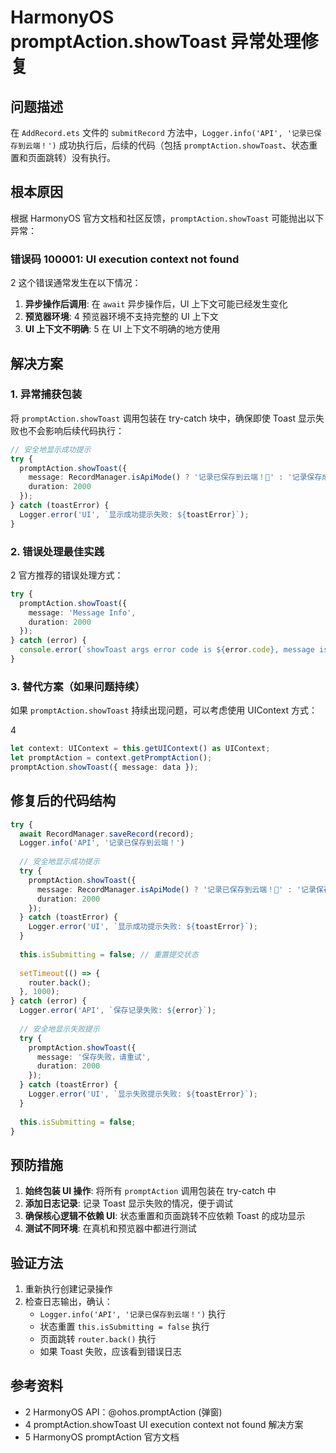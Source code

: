 # HarmonyOS promptAction.showToast 异常处理修复

## 问题描述

在 `AddRecord.ets` 文件的 `submitRecord` 方法中，`Logger.info('API', '记录已保存到云端！')` 成功执行后，后续的代码（包括 `promptAction.showToast`、状态重置和页面跳转）没有执行。

## 根本原因

根据 HarmonyOS 官方文档和社区反馈，`promptAction.showToast` 可能抛出以下异常：

### 错误码 100001: UI execution context not found

<mcreference link="https://ost.51cto.com/posts/22746" index="2">2</mcreference> 这个错误通常发生在以下情况：

1. **异步操作后调用**: 在 `await` 异步操作后，UI 上下文可能已经发生变化
2. **预览器环境**: <mcreference link="http://bbs.itying.com/topic/6705ca9dbb648a00d0986f82" index="4">4</mcreference> 预览器环境不支持完整的 UI 上下文
3. **UI 上下文不明确**: <mcreference link="https://m.seaxiang.com/blog/785e46f43b55448998e15c42ccd4fe9b" index="5">5</mcreference> 在 UI 上下文不明确的地方使用

## 解决方案

### 1. 异常捕获包装

将 `promptAction.showToast` 调用包装在 try-catch 块中，确保即使 Toast 显示失败也不会影响后续代码执行：

```typescript
// 安全地显示成功提示
try {
  promptAction.showToast({
    message: RecordManager.isApiMode() ? '记录已保存到云端！🎉' : '记录保存成功！🎉',
    duration: 2000
  });
} catch (toastError) {
  Logger.error('UI', `显示成功提示失败: ${toastError}`);
}
```

### 2. 错误处理最佳实践

<mcreference link="https://ost.51cto.com/posts/22746" index="2">2</mcreference> 官方推荐的错误处理方式：

```typescript
try {
  promptAction.showToast({
    message: 'Message Info',
    duration: 2000
  });
} catch (error) {
  console.error(`showToast args error code is ${error.code}, message is ${error.message}`);
}
```

### 3. 替代方案（如果问题持续）

如果 `promptAction.showToast` 持续出现问题，可以考虑使用 UIContext 方式：

<mcreference link="http://bbs.itying.com/topic/6705ca9dbb648a00d0986f82" index="4">4</mcreference>

```typescript
let context: UIContext = this.getUIContext() as UIContext;
let promptAction = context.getPromptAction();
promptAction.showToast({ message: data });
```

## 修复后的代码结构

```typescript
try {
  await RecordManager.saveRecord(record);
  Logger.info('API', '记录已保存到云端！')
  
  // 安全地显示成功提示
  try {
    promptAction.showToast({
      message: RecordManager.isApiMode() ? '记录已保存到云端！🎉' : '记录保存成功！🎉',
      duration: 2000
    });
  } catch (toastError) {
    Logger.error('UI', `显示成功提示失败: ${toastError}`);
  }
  
  this.isSubmitting = false; // 重置提交状态
  
  setTimeout(() => {
    router.back();
  }, 1000);
} catch (error) {
  Logger.error('API', `保存记录失败: ${error}`);
  
  // 安全地显示失败提示
  try {
    promptAction.showToast({
      message: '保存失败，请重试',
      duration: 2000
    });
  } catch (toastError) {
    Logger.error('UI', `显示失败提示失败: ${toastError}`);
  }
  
  this.isSubmitting = false;
}
```

## 预防措施

1. **始终包装 UI 操作**: 将所有 `promptAction` 调用包装在 try-catch 中
2. **添加日志记录**: 记录 Toast 显示失败的情况，便于调试
3. **确保核心逻辑不依赖 UI**: 状态重置和页面跳转不应依赖 Toast 的成功显示
4. **测试不同环境**: 在真机和预览器中都进行测试

## 验证方法

1. 重新执行创建记录操作
2. 检查日志输出，确认：
   - `Logger.info('API', '记录已保存到云端！')` 执行
   - 状态重置 `this.isSubmitting = false` 执行
   - 页面跳转 `router.back()` 执行
   - 如果 Toast 失败，应该看到错误日志

## 参考资料

- <mcreference link="https://ost.51cto.com/posts/22746" index="2">2</mcreference> HarmonyOS API：@ohos.promptAction (弹窗)
- <mcreference link="http://bbs.itying.com/topic/6705ca9dbb648a00d0986f82" index="4">4</mcreference> promptAction.showToast UI execution context not found 解决方案
- <mcreference link="https://m.seaxiang.com/blog/785e46f43b55448998e15c42ccd4fe9b" index="5">5</mcreference> HarmonyOS promptAction 官方文档